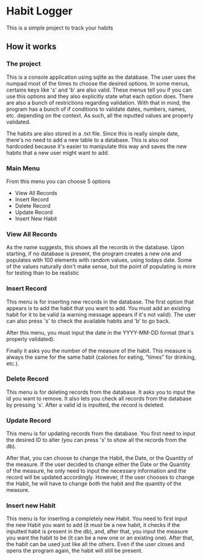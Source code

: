 ﻿# Habit Logger

This is a simple project to track your habits

## How it works

### The project
This is a console application using sqlite as the database. The user uses the 
numpad most of the times to choose the desired options. In some menus, certains
keys like 's' and 'b' are also valid. These menus tell you if you can use this
options and they also explicitly state what each option does.
There are also a bunch of restrictions regarding validation. With that in mind, 
the program has a bunch of if conditions to validate dates, numbers, names, etc.
depending on the context. As such, all the inputted values are properly 
validated.

The habits are also stored in a .txt file. Since this is really simple date, 
there's no need to add a new table to a database. This is also not hardcoded 
because it's easier to manipulate this way and saves the new habits that a new
user might want to add.

### Main Menu
From this menu you can choose 5 options
- View All Records
- Insert Record
- Delete Record
- Update Record
- Insert New Habit

### View All Records
As the name suggests, this shows all the records in the database. Upon starting,
if no database is present, the program creates a new one and populates with 100
elements with random values, using todays date. Some of the values naturally
don't make sense, but the point of populating is more for testing than to be
realistic

### Insert Record
This menu is for inserting new records in the database. The first option that 
appears is to add the habit that you want to add. You must add an existing habit
for it to be valid (a warning message appears if it's not valid). The user can 
also press 's' to check the available habits and 'b' to go back.

After this menu, you must input the date in the YYYY-MM-DD 
format (that's properly validated).

Finally it asks you the number of the measure of the habit. This measure is 
always the same for the same habit (calories for eating, "times" for drinking, 
etc.).

### Delete Record
This menu is for deleting records from the database. It asks you to input the 
id you want to remove. It also lets you check all records from the database by 
pressing 's'.
After a valid id is inputted, the record is deleted.

### Update Record
This menu is for updating records from the database. You first need to input the
desired ID to alter (you can press 's' to show all the records from the db).

After that, you can choose to change the Habit, the Date, or the Quantity of the
measure. If the user decided to change either the Date or the Quantity of the 
measure, he only need to input the necessary information and the record will be 
updated accordingly. However, if the user chooses to change the Habit, he will 
have to change both the habit and the quantity of the measure.

### Insert new Habit
This menu is for inserting a completely new Habit. You need to first input the 
new Habit you want to add (it must be a new habit, it checks if the inputted 
habit is present in the db), and, after that, you input the measure you want the
habit to be (it can be a new one or an existing one). After that, the habit can 
be used just like all the others. Even if the user closes and opens the program 
again, the habit will still be present.
